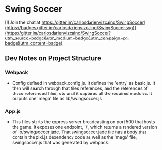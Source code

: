 # Swing Soccer

[![Join the chat at https://gitter.im/carlosdarienvizcaino/SwingSoccer](https://badges.gitter.im/carlosdarienvizcaino/SwingSoccer.svg)](https://gitter.im/carlosdarienvizcaino/SwingSoccer?utm_source=badge&utm_medium=badge&utm_campaign=pr-badge&utm_content=badge)

## Dev Notes on Project Structure
### Webpack
- Config defined in webpack.config.js. It defines the 'entry' as basic.js. It then will search through that files references, and the references of those referenced filed, etc until it captures all the required modules. It outputs one 'mega' file as lib/swingsoccer.js
### App.js
- This files starts the express server broadcasting on port 500 that hosts the game. It exposes one endpoint, '/', which returns a rendered version of lib/swingsoccer.jade. That swingsoccer.jade file has a body that contain the pixi.js dependency code as well as the 'mega' file, swingsoccer.js that was generated by webpack.
